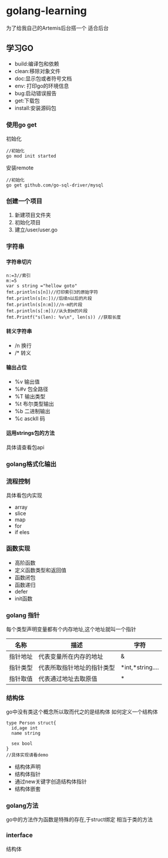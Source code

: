 <!--
 * @Description: 请输入....
 * @Author: Gavin
 * @Date: 2022-06-28 15:00:32
 * @LastEditTime: 2022-07-05 11:13:34
 * @LastEditors: Gavin
-->
# golang-learning
为了给我自己的Artemis后台搭一个 适合后台

## 学习GO 

 * build:编译包和依赖
* clean:移除对象文件
* doc:显示包或者符号文档
* env: 打印go的环境信息
* bug:启动错误报告
* get:下载包
* install:安装源码包

### 使用go get
初始化
```
//初始化
go mod init started
```
安装remote
```
//初始化
go get github.com/go-sql-driver/mysql
```
### 创建一个项目
1. 新建项目文件夹
2. 初始化项目
3. 建立/user/user.go 



### 字符串
#### 字符串切片
```
n:=3//索引
m:=5
var s string ="hellow goto"
fmt.println(s[n])//打印索引3的原始字符
fmt.println(s[n:])//后续n以后的片段
fmt.println(s[n:m])//n-m的片段
fmt.println(s[:m])//从头到m的片段
fmt.Printf("s(len): %v\n", len(s)) //获取长度
```
#### 转义字符串
* /n  换行
* /*  转义
#### 输出占位
* %v 输出值
* %#v 包全路径
* %T 输出类型
* %t 布尔类型输出
* %b 二进制输出
* %c asckII 码

#### 运用strings包的方法
具体请查看包api

### golang格式化输出

####

### 流程控制
具体看包内实现
* array
* slice
* map
* for
* if eles

### 函数实现
* 高阶函数
* 定义函数类型和返回值
* 函数闭包
* 函数递归
* defer 
* init函数

### golang 指针
每个类型声明变量都有个内存地址,这个地址就叫一个指针

| 名称  |  描述    | 字符|
| ----- | ------ |-----|
| 指针地址  | 代表变量所在内存的地址 |&|
|指针类型  | 代表所取指针地址的指针类型 |*int,*string....|
|指针取值  | 代表通过地址去取原值 |*|

### 结构体
go中没有类这个概念所以取而代之的是结构体
如何定义一个结构体
```
type Person struct{
  id,age int
  name string
 
  sex bool
}
//具体实现请看demo

```
* 结构体声明
* 结构体指针
* 通过new关键字创造结构体指针
* 结构体嵌套

### golang方法
go中的方法作为函数是特殊的存在,于struct绑定 相当于类的方法

### interface
结构体

